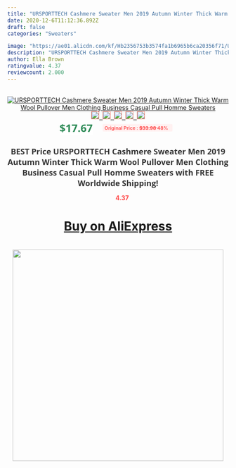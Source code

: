 ```yaml
---
title: "URSPORTTECH Cashmere Sweater Men 2019 Autumn Winter Thick Warm Wool Pullover Men Clothing Business Casual Pull Homme Sweaters"
date: 2020-12-6T11:12:36.892Z
draft: false
categories: "Sweaters"

image: "https://ae01.alicdn.com/kf/Hb2356753b3574fa1b6965b6ca20356f71/URSPORTTECH-Cashmere-Sweater-Men-2019-Autumn-Winter-Thick-Warm-Wool-Pullover-Men-Clothing-Business-Casual-Pull.jpg"
description: "URSPORTTECH Cashmere Sweater Men 2019 Autumn Winter Thick Warm Wool Pullover Men Clothing Business Casual Pull Homme Sweaters"
author: Ella Brown
ratingvalue: 4.37
reviewcount: 2.000
---
```

<br>
<div style="text-align: center;">
<a href="https://s.click.aliexpress.com/e/_9uuss5" target="_blank" rel="nofollow noopener noreferrer"><img alt="URSPORTTECH Cashmere Sweater Men 2019 Autumn Winter Thick Warm Wool Pullover Men Clothing Business Casual Pull Homme Sweaters" class="magnifier-image" src="https://ae01.alicdn.com/kf/Hb2356753b3574fa1b6965b6ca20356f71/URSPORTTECH-Cashmere-Sweater-Men-2019-Autumn-Winter-Thick-Warm-Wool-Pullover-Men-Clothing-Business-Casual-Pull.jpg_640x640.jpg">
<br>
<img style="border:1px solid salmon" src="https://ae01.alicdn.com/kf/Hb2356753b3574fa1b6965b6ca20356f71/URSPORTTECH-Cashmere-Sweater-Men-2019-Autumn-Winter-Thick-Warm-Wool-Pullover-Men-Clothing-Business-Casual-Pull.jpg_120x120.jpg">&nbsp;&nbsp;<img style="border:1px solid salmon" src="https://ae01.alicdn.com/kf/H2d290420a5b041a5bb5cc9bc68f37757H/URSPORTTECH-Cashmere-Sweater-Men-2019-Autumn-Winter-Thick-Warm-Wool-Pullover-Men-Clothing-Business-Casual-Pull.jpg_120x120.jpg">&nbsp;&nbsp;<img style="border:1px solid salmon" src="https://ae01.alicdn.com/kf/H7140380b9c304977931e49790aa061a6m/URSPORTTECH-Cashmere-Sweater-Men-2019-Autumn-Winter-Thick-Warm-Wool-Pullover-Men-Clothing-Business-Casual-Pull.jpg_120x120.jpg">&nbsp;&nbsp;<img style="border:1px solid salmon" src="https://ae01.alicdn.com/kf/Hbd6dfbe623b3418f80dd4fb62feba1d7T/URSPORTTECH-Cashmere-Sweater-Men-2019-Autumn-Winter-Thick-Warm-Wool-Pullover-Men-Clothing-Business-Casual-Pull.jpg_120x120.jpg">&nbsp;&nbsp;<img style="border:1px solid salmon" src="https://ae01.alicdn.com/kf/Hb2bec91a795d44d2919c556568658c3fT/URSPORTTECH-Cashmere-Sweater-Men-2019-Autumn-Winter-Thick-Warm-Wool-Pullover-Men-Clothing-Business-Casual-Pull.jpg_120x120.jpg"></a></div><br0>
<div style="text-align: center;"><span style="background-color: white; border: 0px; box-sizing: border-box; color: seagreen; display: inline-block; font-family: &quot;open sans&quot; , &quot;arial&quot; , &quot;helvetica&quot; , sans-serif , &quot;heiti&quot;; font-size: 24px; font-stretch: inherit; font-weight: 700; line-height: inherit; margin: 0px 10px 0px 0px; padding: 0px; vertical-align: middle;">$17.67 </span>
<span style="background: rgb(255 , 241 , 241); border-radius: 3px; border: 0px; box-sizing: border-box; color: #ff4747; display: inline-block; font-family: inherit; font-size: 12px; font-stretch: inherit; font-style: inherit; font-variant: inherit; font-weight: 600; line-height: inherit; margin: 0px; padding: 2px 5px; transform: scale(0.9); vertical-align: middle;">Original Price : <b style="text-decoration: line-through;">$33.98 </b> 48%&nbsp;&nbsp;</span></div>
<h1 style="color: #333333; display: inline-block; font-family: &quot;open sans&quot; , &quot;arial&quot; , &quot;helvetica&quot; , sans-serif , &quot;heiti&quot;; font-size: 18px; font-stretch: inherit; font-weight: 700; text-align: center;">BEST Price URSPORTTECH Cashmere Sweater Men 2019 Autumn Winter Thick Warm Wool Pullover Men Clothing Business Casual Pull Homme Sweaters with FREE Worldwide Shipping!</h1>
<div style="color: #ff4747; text-align: center;">
<img src="https://4.bp.blogspot.com/-M0ZcTcb-5uY/XleCXlxnR4I/AAAAAAAAAEc/OrjgMkXV1oMQFaCRZj5HQwOCBcu3w1FegCPcBGAYYCw/s1600/star.png" style="height: 15px;">&nbsp;<b>4.37</b></div>
<div class="button_cont" align="center"><a class="buynow_a" href="https://s.click.aliexpress.com/e/_9uuss5" target="_blank" rel="nofollow noopener noreferrer"><H1>Buy on AliExpress</H1></a></div><br>
<div class="separator" style="clear: both; text-align: center;">
<img src="https://lh3.googleusercontent.com/-pTy5HemUv9M/XlePHvY0dAI/AAAAAAAAAE4/0nX5iRUoIWY8eMW9Dpxeirr157OZliDIgCLcBGAsYHQ/s1600/badge.gif" width="480">
</div>
